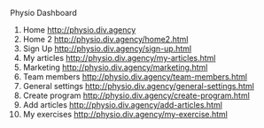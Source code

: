 Physio Dashboard

1) Home http://physio.div.agency<br />
2) Home 2 http://physio.div.agency/home2.html<br />
3) Sign Up http://physio.div.agency/sign-up.html<br />
4) My articles http://physio.div.agency/my-articles.html<br />
5) Marketing http://physio.div.agency/marketing.html<br />
6) Team members http://physio.div.agency/team-members.html<br />
7) General settings http://physio.div.agency/general-settings.html<br />
8) Create program http://physio.div.agency/create-program.html<br />
9) Add articles http://physio.div.agency/add-articles.html<br />
10) My exercises http://physio.div.agency/my-exercise.html<br />